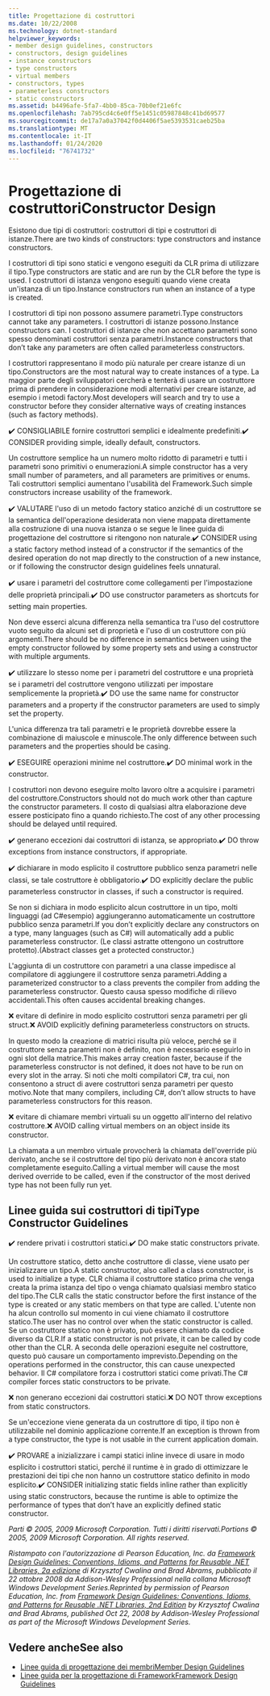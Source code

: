 ```yaml
---
title: Progettazione di costruttori
ms.date: 10/22/2008
ms.technology: dotnet-standard
helpviewer_keywords:
- member design guidelines, constructors
- constructors, design guidelines
- instance constructors
- type constructors
- virtual members
- constructors, types
- parameterless constructors
- static constructors
ms.assetid: b4496afe-5fa7-4bb0-85ca-70b0ef21e6fc
ms.openlocfilehash: 7ab795cd4c6e0ff5e1451c05987848c41bd69577
ms.sourcegitcommit: de17a7a0a37042f0d4406f5ae5393531caeb25ba
ms.translationtype: MT
ms.contentlocale: it-IT
ms.lasthandoff: 01/24/2020
ms.locfileid: "76741732"
---
```

# <a name="constructor-design"></a><span data-ttu-id="3f6b0-102">Progettazione di costruttori</span><span class="sxs-lookup"><span data-stu-id="3f6b0-102">Constructor Design</span></span>

<span data-ttu-id="3f6b0-103">Esistono due tipi di costruttori: costruttori di tipi e costruttori di istanze.</span><span class="sxs-lookup"><span data-stu-id="3f6b0-103">There are two kinds of constructors: type constructors and instance constructors.</span></span>

<span data-ttu-id="3f6b0-104">I costruttori di tipi sono statici e vengono eseguiti da CLR prima di utilizzare il tipo.</span><span class="sxs-lookup"><span data-stu-id="3f6b0-104">Type constructors are static and are run by the CLR before the type is used.</span></span> <span data-ttu-id="3f6b0-105">I costruttori di istanza vengono eseguiti quando viene creata un'istanza di un tipo.</span><span class="sxs-lookup"><span data-stu-id="3f6b0-105">Instance constructors run when an instance of a type is created.</span></span>

<span data-ttu-id="3f6b0-106">I costruttori di tipi non possono assumere parametri.</span><span class="sxs-lookup"><span data-stu-id="3f6b0-106">Type constructors cannot take any parameters.</span></span> <span data-ttu-id="3f6b0-107">I costruttori di istanze possono.</span><span class="sxs-lookup"><span data-stu-id="3f6b0-107">Instance constructors can.</span></span> <span data-ttu-id="3f6b0-108">I costruttori di istanze che non accettano parametri sono spesso denominati costruttori senza parametri.</span><span class="sxs-lookup"><span data-stu-id="3f6b0-108">Instance constructors that don’t take any parameters are often called parameterless constructors.</span></span>

<span data-ttu-id="3f6b0-109">I costruttori rappresentano il modo più naturale per creare istanze di un tipo.</span><span class="sxs-lookup"><span data-stu-id="3f6b0-109">Constructors are the most natural way to create instances of a type.</span></span> <span data-ttu-id="3f6b0-110">La maggior parte degli sviluppatori cercherà e tenterà di usare un costruttore prima di prendere in considerazione modi alternativi per creare istanze, ad esempio i metodi factory.</span><span class="sxs-lookup"><span data-stu-id="3f6b0-110">Most developers will search and try to use a constructor before they consider alternative ways of creating instances (such as factory methods).</span></span>

<span data-ttu-id="3f6b0-111">✔️ CONSIGLIABILE fornire costruttori semplici e idealmente predefiniti.</span><span class="sxs-lookup"><span data-stu-id="3f6b0-111">✔️ CONSIDER providing simple, ideally default, constructors.</span></span>

<span data-ttu-id="3f6b0-112">Un costruttore semplice ha un numero molto ridotto di parametri e tutti i parametri sono primitivi o enumerazioni.</span><span class="sxs-lookup"><span data-stu-id="3f6b0-112">A simple constructor has a very small number of parameters, and all parameters are primitives or enums.</span></span> <span data-ttu-id="3f6b0-113">Tali costruttori semplici aumentano l'usabilità del Framework.</span><span class="sxs-lookup"><span data-stu-id="3f6b0-113">Such simple constructors increase usability of the framework.</span></span>

<span data-ttu-id="3f6b0-114">✔️ VALUTARE l'uso di un metodo factory statico anziché di un costruttore se la semantica dell'operazione desiderata non viene mappata direttamente alla costruzione di una nuova istanza o se segue le linee guida di progettazione del costruttore si ritengono non naturale.</span><span class="sxs-lookup"><span data-stu-id="3f6b0-114">✔️ CONSIDER using a static factory method instead of a constructor if the semantics of the desired operation do not map directly to the construction of a new instance, or if following the constructor design guidelines feels unnatural.</span></span>

<span data-ttu-id="3f6b0-115">✔️ usare i parametri del costruttore come collegamenti per l'impostazione delle proprietà principali.</span><span class="sxs-lookup"><span data-stu-id="3f6b0-115">✔️ DO use constructor parameters as shortcuts for setting main properties.</span></span>

<span data-ttu-id="3f6b0-116">Non deve esserci alcuna differenza nella semantica tra l'uso del costruttore vuoto seguito da alcuni set di proprietà e l'uso di un costruttore con più argomenti.</span><span class="sxs-lookup"><span data-stu-id="3f6b0-116">There should be no difference in semantics between using the empty constructor followed by some property sets and using a constructor with multiple arguments.</span></span>

<span data-ttu-id="3f6b0-117">✔️ utilizzare lo stesso nome per i parametri del costruttore e una proprietà se i parametri del costruttore vengono utilizzati per impostare semplicemente la proprietà.</span><span class="sxs-lookup"><span data-stu-id="3f6b0-117">✔️ DO use the same name for constructor parameters and a property if the constructor parameters are used to simply set the property.</span></span>

<span data-ttu-id="3f6b0-118">L'unica differenza tra tali parametri e le proprietà dovrebbe essere la combinazione di maiuscole e minuscole.</span><span class="sxs-lookup"><span data-stu-id="3f6b0-118">The only difference between such parameters and the properties should be casing.</span></span>

<span data-ttu-id="3f6b0-119">✔️ ESEGUIRE operazioni minime nel costruttore.</span><span class="sxs-lookup"><span data-stu-id="3f6b0-119">✔️ DO minimal work in the constructor.</span></span>

<span data-ttu-id="3f6b0-120">I costruttori non devono eseguire molto lavoro oltre a acquisire i parametri del costruttore.</span><span class="sxs-lookup"><span data-stu-id="3f6b0-120">Constructors should not do much work other than capture the constructor parameters.</span></span> <span data-ttu-id="3f6b0-121">Il costo di qualsiasi altra elaborazione deve essere posticipato fino a quando richiesto.</span><span class="sxs-lookup"><span data-stu-id="3f6b0-121">The cost of any other processing should be delayed until required.</span></span>

<span data-ttu-id="3f6b0-122">✔️ generano eccezioni dai costruttori di istanza, se appropriato.</span><span class="sxs-lookup"><span data-stu-id="3f6b0-122">✔️ DO throw exceptions from instance constructors, if appropriate.</span></span>

<span data-ttu-id="3f6b0-123">✔️ dichiarare in modo esplicito il costruttore pubblico senza parametri nelle classi, se tale costruttore è obbligatorio.</span><span class="sxs-lookup"><span data-stu-id="3f6b0-123">✔️ DO explicitly declare the public parameterless constructor in classes, if such a constructor is required.</span></span>

<span data-ttu-id="3f6b0-124">Se non si dichiara in modo esplicito alcun costruttore in un tipo, molti linguaggi (ad C#esempio) aggiungeranno automaticamente un costruttore pubblico senza parametri.</span><span class="sxs-lookup"><span data-stu-id="3f6b0-124">If you don’t explicitly declare any constructors on a type, many languages (such as C#) will automatically add a public parameterless constructor.</span></span> <span data-ttu-id="3f6b0-125">(Le classi astratte ottengono un costruttore protetto).</span><span class="sxs-lookup"><span data-stu-id="3f6b0-125">(Abstract classes get a protected constructor.)</span></span>

<span data-ttu-id="3f6b0-126">L'aggiunta di un costruttore con parametri a una classe impedisce al compilatore di aggiungere il costruttore senza parametri.</span><span class="sxs-lookup"><span data-stu-id="3f6b0-126">Adding a parameterized constructor to a class prevents the compiler from adding the parameterless constructor.</span></span> <span data-ttu-id="3f6b0-127">Questo causa spesso modifiche di rilievo accidentali.</span><span class="sxs-lookup"><span data-stu-id="3f6b0-127">This often causes accidental breaking changes.</span></span>

<span data-ttu-id="3f6b0-128">❌ evitare di definire in modo esplicito costruttori senza parametri per gli struct.</span><span class="sxs-lookup"><span data-stu-id="3f6b0-128">❌ AVOID explicitly defining parameterless constructors on structs.</span></span>

<span data-ttu-id="3f6b0-129">In questo modo la creazione di matrici risulta più veloce, perché se il costruttore senza parametri non è definito, non è necessario eseguirlo in ogni slot della matrice.</span><span class="sxs-lookup"><span data-stu-id="3f6b0-129">This makes array creation faster, because if the parameterless constructor is not defined, it does not have to be run on every slot in the array.</span></span> <span data-ttu-id="3f6b0-130">Si noti che molti compilatori C#, tra cui, non consentono a struct di avere costruttori senza parametri per questo motivo.</span><span class="sxs-lookup"><span data-stu-id="3f6b0-130">Note that many compilers, including C#, don’t allow structs to have parameterless constructors for this reason.</span></span>

<span data-ttu-id="3f6b0-131">❌ evitare di chiamare membri virtuali su un oggetto all'interno del relativo costruttore.</span><span class="sxs-lookup"><span data-stu-id="3f6b0-131">❌ AVOID calling virtual members on an object inside its constructor.</span></span>

<span data-ttu-id="3f6b0-132">La chiamata a un membro virtuale provocherà la chiamata dell'override più derivato, anche se il costruttore del tipo più derivato non è ancora stato completamente eseguito.</span><span class="sxs-lookup"><span data-stu-id="3f6b0-132">Calling a virtual member will cause the most derived override to be called, even if the constructor of the most derived type has not been fully run yet.</span></span>

## <a name="type-constructor-guidelines"></a><span data-ttu-id="3f6b0-133">Linee guida sui costruttori di tipi</span><span class="sxs-lookup"><span data-stu-id="3f6b0-133">Type Constructor Guidelines</span></span>

<span data-ttu-id="3f6b0-134">✔️ rendere privati i costruttori statici.</span><span class="sxs-lookup"><span data-stu-id="3f6b0-134">✔️ DO make static constructors private.</span></span>

<span data-ttu-id="3f6b0-135">Un costruttore statico, detto anche costruttore di classe, viene usato per inizializzare un tipo.</span><span class="sxs-lookup"><span data-stu-id="3f6b0-135">A static constructor, also called a class constructor, is used to initialize a type.</span></span> <span data-ttu-id="3f6b0-136">CLR chiama il costruttore statico prima che venga creata la prima istanza del tipo o venga chiamato qualsiasi membro statico del tipo.</span><span class="sxs-lookup"><span data-stu-id="3f6b0-136">The CLR calls the static constructor before the first instance of the type is created or any static members on that type are called.</span></span> <span data-ttu-id="3f6b0-137">L'utente non ha alcun controllo sul momento in cui viene chiamato il costruttore statico.</span><span class="sxs-lookup"><span data-stu-id="3f6b0-137">The user has no control over when the static constructor is called.</span></span> <span data-ttu-id="3f6b0-138">Se un costruttore statico non è privato, può essere chiamato da codice diverso da CLR.</span><span class="sxs-lookup"><span data-stu-id="3f6b0-138">If a static constructor is not private, it can be called by code other than the CLR.</span></span> <span data-ttu-id="3f6b0-139">A seconda delle operazioni eseguite nel costruttore, questo può causare un comportamento imprevisto.</span><span class="sxs-lookup"><span data-stu-id="3f6b0-139">Depending on the operations performed in the constructor, this can cause unexpected behavior.</span></span> <span data-ttu-id="3f6b0-140">Il C# compilatore forza i costruttori statici come privati.</span><span class="sxs-lookup"><span data-stu-id="3f6b0-140">The C# compiler forces static constructors to be private.</span></span>

<span data-ttu-id="3f6b0-141">❌ non generano eccezioni dai costruttori statici.</span><span class="sxs-lookup"><span data-stu-id="3f6b0-141">❌ DO NOT throw exceptions from static constructors.</span></span>

<span data-ttu-id="3f6b0-142">Se un'eccezione viene generata da un costruttore di tipo, il tipo non è utilizzabile nel dominio applicazione corrente.</span><span class="sxs-lookup"><span data-stu-id="3f6b0-142">If an exception is thrown from a type constructor, the type is not usable in the current application domain.</span></span>

<span data-ttu-id="3f6b0-143">✔️ PROVARE a inizializzare i campi statici inline invece di usare in modo esplicito i costruttori statici, perché il runtime è in grado di ottimizzare le prestazioni dei tipi che non hanno un costruttore statico definito in modo esplicito.</span><span class="sxs-lookup"><span data-stu-id="3f6b0-143">✔️ CONSIDER initializing static fields inline rather than explicitly using static constructors, because the runtime is able to optimize the performance of types that don’t have an explicitly defined static constructor.</span></span>

<span data-ttu-id="3f6b0-144">*Parti © 2005, 2009 Microsoft Corporation. Tutti i diritti riservati.*</span><span class="sxs-lookup"><span data-stu-id="3f6b0-144">*Portions © 2005, 2009 Microsoft Corporation. All rights reserved.*</span></span>

<span data-ttu-id="3f6b0-145">*Ristampato con l'autorizzazione di Pearson Education, Inc. da [Framework Design Guidelines: Conventions, Idioms, and Patterns for Reusable .NET Libraries, 2a edizione](https://www.informit.com/store/framework-design-guidelines-conventions-idioms-and-9780321545619) di Krzysztof Cwalina and Brad Abrams, pubblicato il 22 ottobre 2008 da Addison-Wesley Professional nella collana Microsoft Windows Development Series.*</span><span class="sxs-lookup"><span data-stu-id="3f6b0-145">*Reprinted by permission of Pearson Education, Inc. from [Framework Design Guidelines: Conventions, Idioms, and Patterns for Reusable .NET Libraries, 2nd Edition](https://www.informit.com/store/framework-design-guidelines-conventions-idioms-and-9780321545619) by Krzysztof Cwalina and Brad Abrams, published Oct 22, 2008 by Addison-Wesley Professional as part of the Microsoft Windows Development Series.*</span></span>

## <a name="see-also"></a><span data-ttu-id="3f6b0-146">Vedere anche</span><span class="sxs-lookup"><span data-stu-id="3f6b0-146">See also</span></span>

- [<span data-ttu-id="3f6b0-147">Linee guida di progettazione dei membri</span><span class="sxs-lookup"><span data-stu-id="3f6b0-147">Member Design Guidelines</span></span>](../../../docs/standard/design-guidelines/member.md)
- [<span data-ttu-id="3f6b0-148">Linee guida per la progettazione di Framework</span><span class="sxs-lookup"><span data-stu-id="3f6b0-148">Framework Design Guidelines</span></span>](../../../docs/standard/design-guidelines/index.md)
